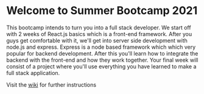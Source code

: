 # Welcome to Summer Bootcamp 2021

This bootcamp intends to turn you into a full stack developer. We start off with 2 weeks of React.js basics which is a front-end framework. After you guys get comfortable with it, we'll get into server side development with node.js and express. Express is a node based framework which which very popular for backend development. After this you'll learn how to integrate the backend with the front-end and how they work together. Your final week will consist of a project where you'll use everything you have learned to make a full stack application.

Visit the [wiki](https://github.com/SarthakJha/IECSE-Web-Summer-21/wiki) for further instructions





